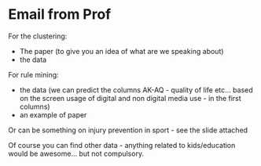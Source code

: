 # Email from Prof
For the clustering:

- The paper (to give you an idea of what are we speaking about)
- the data

For rule mining:
- the data (we can predict the columns AK-AQ - quality of life etc… based on the screen usage of digital and non digital media use - in the first columns)
- an example of paper

Or can be something on injury prevention in sport - see the slide attached

Of course you can find other data - anything related to kids/education would be awesome… but not compulsory.
